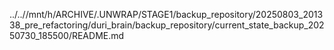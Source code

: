 ../..//mnt/h/ARCHIVE/.UNWRAP/STAGE1/backup_repository/20250803_201338_pre_refactoring/duri_brain/backup_repository/current_state_backup_20250730_185500/README.md